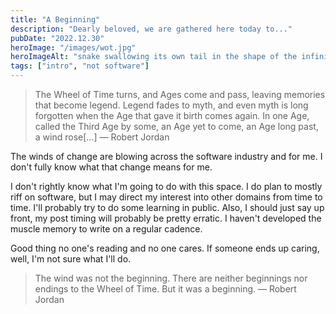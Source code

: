 ```yaml
---
title: "A Beginning"
description: "Dearly beloved, we are gathered here today to..."
pubDate: "2022.12.30"
heroImage: "/images/wot.jpg"
heroImageAlt: "snake swallowing its own tail in the shape of the infinity sign, a Warder sword across the snake"
tags: ["intro", "not software"]
---
```


> The Wheel of Time turns, and Ages come and pass, leaving memories that become legend. Legend fades to myth, and even myth is long forgotten when the Age that gave it birth comes again. In one Age, called the Third Age by some, an Age yet to come, an Age long past, a wind rose[...] &mdash; Robert Jordan

The winds of change are blowing across the software industry and for me. I don't fully know what that change means for me.

I don't rightly know what I'm going to do with this space. I do plan to mostly riff on software, but I may direct my interest into other domains from time to time. I'll probably try to do some learning in public. Also, I should just say up front, my post timing will probably be pretty erratic. I haven't developed the muscle memory to write on a regular cadence.

Good thing no one's reading and no one cares. If someone ends up caring, well, I'm not sure what I'll do.

> The wind was not the beginning. There are neither beginnings nor endings to the Wheel of Time. But it was a beginning. &mdash; Robert Jordan